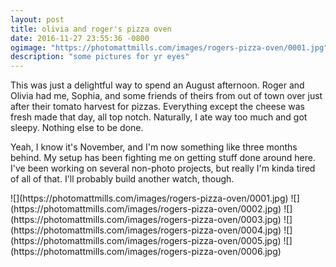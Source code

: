 ```yaml
---
layout: post
title: olivia and roger's pizza oven
date: 2016-11-27 23:55:36 -0800
ogimage: "https://photomattmills.com/images/rogers-pizza-oven/0001.jpg"
description: "some pictures for yr eyes"
---
```


This was just a delightful way to spend an August afternoon. Roger and Olivia had me, Sophia, and some friends of theirs from out of town over just after their tomato harvest for pizzas. Everything except the cheese was fresh made that day, all top notch. Naturally, I ate way too much and got sleepy. Nothing else to be done.

Yeah, I know it's November, and I'm now something like three months behind. My setup has been fighting me on getting stuff done around here. I've been working on several non-photo projects, but really I'm kinda tired of all of that. I'll probably build another watch, though.



<span style="display:block;" class="center">
  ![](https://photomattmills.com/images/rogers-pizza-oven/0001.jpg)
<span class="caption"></span>
![](https://photomattmills.com/images/rogers-pizza-oven/0002.jpg)
<span class="caption"></span>
![](https://photomattmills.com/images/rogers-pizza-oven/0003.jpg)
<span class="caption"></span>
![](https://photomattmills.com/images/rogers-pizza-oven/0004.jpg)
<span class="caption"></span>
![](https://photomattmills.com/images/rogers-pizza-oven/0005.jpg)
<span class="caption"></span>
![](https://photomattmills.com/images/rogers-pizza-oven/0006.jpg)
<span class="caption"></span>
</span>
